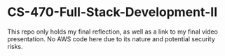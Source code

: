# CS-470-Full-Stack-Development-II

This repo only holds my final reflection, as well as a link to my final video presentation. No AWS code here due to its nature and potential security risks.
